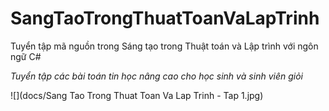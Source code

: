 # SangTaoTrongThuatToanVaLapTrinh

Tuyển tập mã nguồn trong Sáng tạo trong Thuật toán và Lập trình với ngôn ngữ C#

*Tuyển tập các bài toán tin học nâng cao cho học sinh và sinh viên giỏi*

![](docs/Sang Tao Trong Thuat Toan Va Lap Trinh - Tap 1.jpg)
